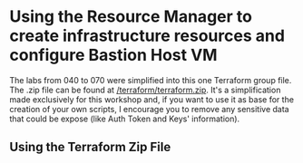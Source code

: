 # Using the Resource Manager to create infrastructure resources and configure Bastion Host VM

 The labs from 040 to 070 were simplified into this one Terraform group file. The .zip file can be found at [/terraform/terraform.zip](https://github.com/diogoshibata/terraform-bastion/blob/master/terraform/terraform.zip). It's a simplification made exclusively for this workshop and, if you want to use it as base for the creation of your own scripts, I encourage you to remove any sensitive data that could be expose (like Auth Token and Keys' information).

## Using the Terraform Zip File

